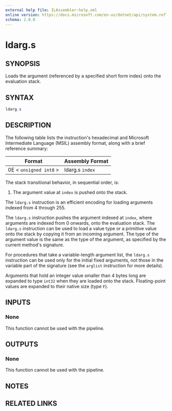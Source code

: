 ```yaml
---
external help file: ILAssembler-help.xml
online version: https://docs.microsoft.com/en-us/dotnet/api/system.reflection.emit.opcodes.ldarg_s
schema: 2.0.0
---
```


# ldarg.s

## SYNOPSIS

Loads the argument (referenced by a specified short form index) onto the evaluation stack.

## SYNTAX

```powershell
ldarg.s
```

## DESCRIPTION

The following table lists the instruction's hexadecimal and Microsoft Intermediate Language (MSIL) assembly format, along with a brief reference summary:

| Format                 | Assembly Format |
| ---------------------- | --------------- |
| 0E < `unsigned int8` > | ldarg.s `index` |

 The stack transitional behavior, in sequential order, is:

1.  The argument value at `index` is pushed onto the stack.

 The `ldarg.s` instruction is an efficient encoding for loading arguments indexed from 4 through 255.

 The `ldarg.s` instruction pushes the argument indexed at `index`, where arguments are indexed from 0 onwards, onto the evaluation stack. The `ldarg.s` instruction can be used to load a value type or a primitive value onto the stack by copying it from an incoming argument. The type of the argument value is the same as the type of the argument, as specified by the current method's signature.

 For procedures that take a variable-length argument list, the `ldarg.s` instruction can be used only for the initial fixed arguments, not those in the variable part of the signature (see the `arglist` instruction for more details).

 Arguments that hold an integer value smaller than 4 bytes long are expanded to type `int32` when they are loaded onto the stack. Floating-point values are expanded to their native size (type `F`).

## INPUTS

### None

This function cannot be used with the pipeline.

## OUTPUTS

### None

This function cannot be used with the pipeline.

## NOTES

## RELATED LINKS
